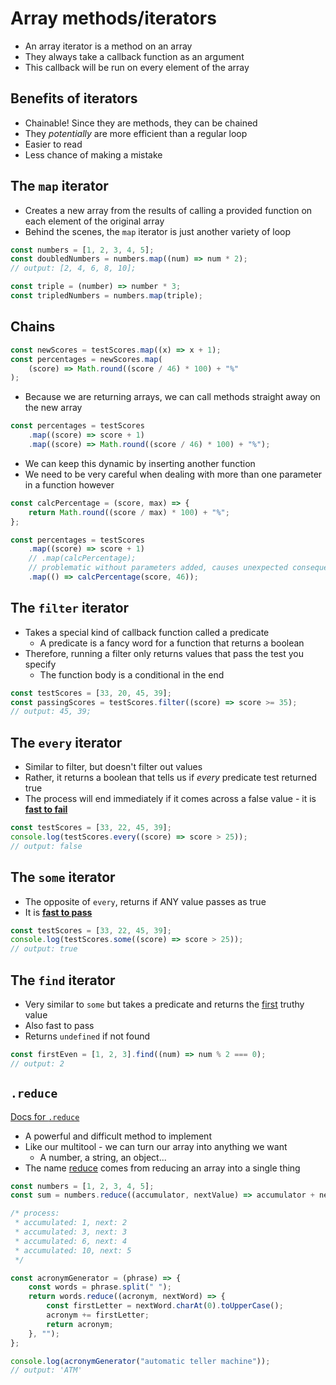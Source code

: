 # Array methods/iterators

- An array iterator is a method on an array
- They always take a callback function as an argument
- This callback will be run on every element of the array

## Benefits of iterators

- Chainable! Since they are methods, they can be chained
- They _potentially_ are more efficient than a regular loop
- Easier to read
- Less chance of making a mistake

## The `map` iterator

- Creates a new array from the results of calling a provided function on each element of the original array
- Behind the scenes, the `map` iterator is just another variety of loop

```js
const numbers = [1, 2, 3, 4, 5];
const doubledNumbers = numbers.map((num) => num * 2);
// output: [2, 4, 6, 8, 10];
```

```js
const triple = (number) => number * 3;
const tripledNumbers = numbers.map(triple);
```

## Chains

```js
const newScores = testScores.map((x) => x + 1);
const percentages = newScores.map(
	(score) => Math.round((score / 46) * 100) + "%"
);
```

- Because we are returning arrays, we can call methods straight away on the new array

```js
const percentages = testScores
	.map((score) => score + 1)
	.map((score) => Math.round((score / 46) * 100) + "%");
```

- We can keep this dynamic by inserting another function
- We need to be very careful when dealing with more than one parameter in a function however

```js
const calcPercentage = (score, max) => {
	return Math.round((score / max) * 100) + "%";
};

const percentages = testScores
	.map((score) => score + 1)
	// .map(calcPercentage);
	// problematic without parameters added, causes unexpected consequences if more than one parameter
	.map(() => calcPercentage(score, 46));
```

## The `filter` iterator

- Takes a special kind of callback function called a predicate
  - A predicate is a fancy word for a function that returns a boolean
- Therefore, running a filter only returns values that pass the test you specify
  - The function body is a conditional in the end

```js
const testScores = [33, 20, 45, 39];
const passingScores = testScores.filter((score) => score >= 35);
// output: 45, 39;
```

## The `every` iterator

- Similar to filter, but doesn't filter out values
- Rather, it returns a boolean that tells us if _every_ predicate test returned true
- The process will end immediately if it comes across a false value - it is <ins>**fast to fail**</ins>

```js
const testScores = [33, 22, 45, 39];
console.log(testScores.every((score) => score > 25));
// output: false
```

## The `some` iterator

- The opposite of `every`, returns if ANY value passes as true
- It is <ins>**fast to pass**</ins>

```js
const testScores = [33, 22, 45, 39];
console.log(testScores.some((score) => score > 25));
// output: true
```

## The `find` iterator

- Very similar to `some` but takes a predicate and returns the <ins>first</ins> truthy value
- Also fast to pass
- Returns `undefined` if not found

```js
const firstEven = [1, 2, 3].find((num) => num % 2 === 0);
// output: 2
```

## `.reduce`

<a href="https://developer.mozilla.org/en-US/docs/Web/JavaScript/Reference/Global_Objects/Array/reduce">Docs for `.reduce`</a>

- A powerful and difficult method to implement
- Like our multitool - we can turn our array into anything we want
  - A number, a string, an object...
- The name <ins>reduce</ins> comes from reducing an array into a single thing

```js
const numbers = [1, 2, 3, 4, 5];
const sum = numbers.reduce((accumulator, nextValue) => accumulator + nextValue);

/* process:
 * accumulated: 1, next: 2
 * accumulated: 3, next: 3
 * accumulated: 6, next: 4
 * accumulated: 10, next: 5
 */
```

```js
const acronymGenerator = (phrase) => {
	const words = phrase.split(" ");
	return words.reduce((acronym, nextWord) => {
		const firstLetter = nextWord.charAt(0).toUpperCase();
		acronym += firstLetter;
		return acronym;
	}, "");
};

console.log(acronymGenerator("automatic teller machine"));
// output: 'ATM'
```
